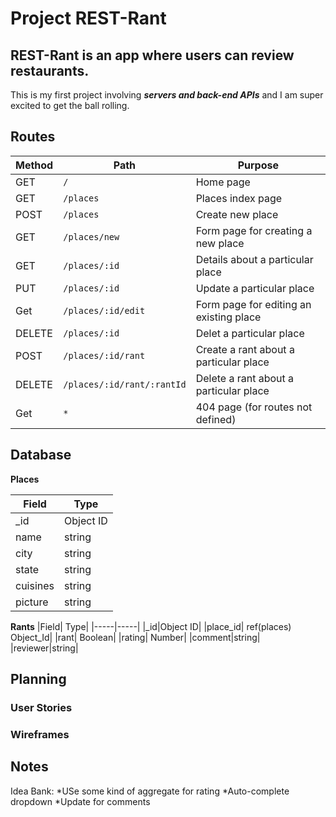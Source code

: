 # Project REST-Rant

## REST-Rant is an app where users can review restaurants.
This is my first project involving **_servers and back-end APIs_** and I am super excited to get the ball rolling.

## Routes

|Method|  Path   | Purpose|
|------|---------|--------|
|  GET |    `/`   |    Home page    |
|  GET | `/places` |     Places index page   |
| POST | `/places` |     Create new place   |
| GET | `/places/new` | Form page for creating a new place|
|GET | `/places/:id` | Details about a particular place|
|PUT | `/places/:id` | Update a particular place|
|Get | `/places/:id/edit` | Form page for editing an existing place|
|DELETE| `/places/:id`| Delet a particular place|
|POST | `/places/:id/rant` | Create a rant about a particular place |
|DELETE| `/places/:id/rant/:rantId`| Delete a rant about a particular place |
| Get| `*` | 404 page (for routes not defined) |

## Database

**Places**

|Field| Type|
|-----|-----|
|_id| Object ID|
|name| string |
|city| string |
|state| string |
|cuisines| string|
|picture |string|

**Rants**
|Field| Type|
|-----|-----|
|_id|Object ID|
|place_id| ref(places) Object_Id|
|rant| Boolean|
|rating| Number|
|comment|string|
|reviewer|string|

## Planning

### User Stories



### Wireframes



## Notes

Idea Bank:
*USe some kind of aggregate for rating
*Auto-complete dropdown
*Update for comments
